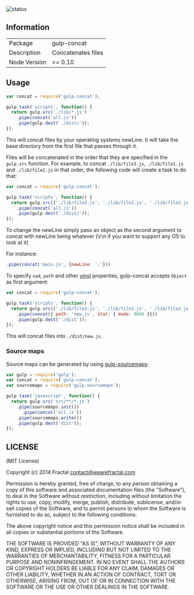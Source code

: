 ![status](https://secure.travis-ci.org/wearefractal/gulp-concat.svg?branch=master)

## Information

<table>
<tr>
<td>Package</td><td>gulp-concat</td>
</tr>
<tr>
<td>Description</td>
<td>Concatenates files</td>
</tr>
<tr>
<td>Node Version</td>
<td>>= 0.10</td>
</tr>
</table>

## Usage

```js
var concat = require('gulp-concat');

gulp.task('scripts', function() {
  return gulp.src('./lib/*.js')
    .pipe(concat('all.js'))
    .pipe(gulp.dest('./dist/'));
});
```

This will concat files by your operating systems newLine. It will take the base directory from the first file that passes through it.

Files will be concatenated in the order that they are specified in the `gulp.src` function. For example, to concat `./lib/file3.js`, `./lib/file1.js` and `./lib/file2.js` in that order, the following code will create a task to do that:

```js
var concat = require('gulp-concat');

gulp.task('scripts', function() {
  return gulp.src(['./lib/file3.js', './lib/file1.js', './lib/file2.js'])
    .pipe(concat('all.js'))
    .pipe(gulp.dest('./dist/'));
});
```

To change the newLine simply pass an object as the second argument to concat with newLine being whatever (\r\n if you want to support any OS to look at it)

For instance:

```js
.pipe(concat('main.js', {newLine: ';'}))
```

To specify `cwd`, `path` and other [vinyl](https://github.com/wearefractal/vinyl) properties, gulp-concat accepts `Object` as first argument:

```js
var concat = require('gulp-concat');

gulp.task('scripts', function() {
  return gulp.src(['./lib/file3.js', './lib/file1.js', './lib/file2.js'])
    .pipe(concat({ path: 'new.js', stat: { mode: 0666 }}))
    .pipe(gulp.dest('./dist'));
});
```

This will concat files into `./dist/new.js`.

### Source maps

Source maps can be generated by using [gulp-sourcemaps](https://www.npmjs.org/package/gulp-sourcemaps):

```js
var gulp = require('gulp');
var concat = require('gulp-concat');
var sourcemaps = require('gulp-sourcemaps');

gulp.task('javascript', function() {
  return gulp.src('src/**/*.js')
    .pipe(sourcemaps.init())
      .pipe(concat('all.js'))
    .pipe(sourcemaps.write())
    .pipe(gulp.dest('dist'));
});
```

## LICENSE

(MIT License)

Copyright (c) 2014 Fractal <contact@wearefractal.com>

Permission is hereby granted, free of charge, to any person obtaining
a copy of this software and associated documentation files (the
"Software"), to deal in the Software without restriction, including
without limitation the rights to use, copy, modify, merge, publish,
distribute, sublicense, and/or sell copies of the Software, and to
permit persons to whom the Software is furnished to do so, subject to
the following conditions:

The above copyright notice and this permission notice shall be
included in all copies or substantial portions of the Software.

THE SOFTWARE IS PROVIDED "AS IS", WITHOUT WARRANTY OF ANY KIND,
EXPRESS OR IMPLIED, INCLUDING BUT NOT LIMITED TO THE WARRANTIES OF
MERCHANTABILITY, FITNESS FOR A PARTICULAR PURPOSE AND
NONINFRINGEMENT. IN NO EVENT SHALL THE AUTHORS OR COPYRIGHT HOLDERS BE
LIABLE FOR ANY CLAIM, DAMAGES OR OTHER LIABILITY, WHETHER IN AN ACTION
OF CONTRACT, TORT OR OTHERWISE, ARISING FROM, OUT OF OR IN CONNECTION
WITH THE SOFTWARE OR THE USE OR OTHER DEALINGS IN THE SOFTWARE.
